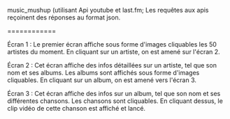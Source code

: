 music_mushup
(utilisant Api youtube et last.fm; 
Les requêtes aux apis reçoinent des réponses au format json. 

============


Écran 1 : 
Le premier écran affiche sous forme d'images cliquables les 50 artistes du moment. En cliquant sur un artiste, on est amené sur l'écran 2.

Écran 2 : 
Cet écran affiche des infos détaillées sur un artiste, tel que son nom et ses albums. Les albums sont affichés sous forme d'images cliquables. En cliquant sur un album, on est amené vers l'écran 3.

Écran 3 : 
Cet écran affiche des infos sur un album, tel que son nom et ses différentes chansons. Les chansons sont cliquables. En cliquant dessus, le clip vidéo de cette chanson est affiché et lancé.



